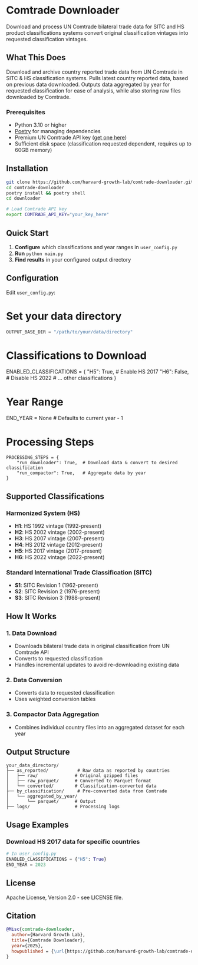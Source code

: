 # Comtrade Downloader

Download and process UN Comtrade bilateral trade data for SITC and HS product classifications systems convert original classification vintages into requested classification vintages. 

## What This Does

Download and archive country reported trade data from UN Comtrade in SITC & HS classification systems. Pulls latest country reported data, based on previous data downloaded. Outputs data aggregated by year for requested classification for ease of analysis, while also storing raw files downloaded by Comtrade. 

### Prerequisites
- Python 3.10 or higher
- [Poetry](https://python-poetry.org/docs/) for managing dependencies
- Premium UN Comtrade API key ([get one here](https://comtradeplus.un.org/))
- Sufficient disk space (classification requested dependent, requires up to 60GB memory)

## Installation

```bash
git clone https://github.com/harvard-growth-lab/comtrade-downloader.git
cd comtrade-downloader
poetry install && poetry shell
cd downloader

# Load Comtrade API key
export COMTRADE_API_KEY="your_key_here"
```

## Quick Start

1. **Configure** which classifications and year ranges in `user_config.py`
2. **Run** `python main.py`
3. **Find results** in your configured output directory

## Configuration

Edit `user_config.py`:

# Set your data directory
```python
OUTPUT_BASE_DIR = "/path/to/your/data/directory"
```
# Classifications to Download
ENABLED_CLASSIFICATIONS = {
    "H5": True,   # Enable HS 2017
    "H6": False,  # Disable HS 2022
    # ... other classifications
}

# Year Range
END_YEAR = None  # Defaults to current year - 1

# Processing Steps
```
PROCESSING_STEPS = {
    "run_downloader": True,  # Download data & convert to desired classification
    "run_compactor": True,   # Aggregate data by year
}
```

## Supported Classifications

### Harmonized System (HS)
- **H1**: HS 1992 vintage (1992-present)
- **H2**: HS 2002 vintage (2002-present)
- **H3**: HS 2007 vintage (2007-present)
- **H4**: HS 2012 vintage (2012-present)
- **H5**: HS 2017 vintage (2017-present)
- **H6**: HS 2022 vintage (2022-present)

### Standard International Trade Classification (SITC)
- **S1**: SITC Revision 1 (1962-present)
- **S2**: SITC Revision 2 (1976-present)
- **S3**: SITC Revision 3 (1988-present)


## How It Works

### 1. Data Download
- Downloads bilateral trade data in original classification from UN Comtrade API
- Converts to requested classification
- Handles incremental updates to avoid re-downloading existing data

### 2. Data Conversion
- Converts data to requested classification
- Uses weighted conversion tables

### 3. Compactor Data Aggregation
- Combines individual country files into an aggregated dataset for each year

## Output Structure

```
your_data_directory/
├── as_reported/           # Raw data as reported by countries
│   ├── raw/              # Original gzipped files
│   ├── raw_parquet/      # Converted to Parquet format
│   └── converted/        # Classification-converted data
├── by_classification/     # Pre-converted data from Comtrade
│   └── aggregated_by_year/
│       └── parquet/      # Output
├── logs/                 # Processing logs
```

## Usage Examples

### Download HS 2017 data for specific countries
```python
# In user_config.py
ENABLED_CLASSIFICATIONS = {"H5": True}
END_YEAR = 2023
```

## License

Apache License, Version 2.0 - see LICENSE file.

## Citation

```bibtex
@Misc{comtrade-downloader,
  author={Harvard Growth Lab},
  title={Comtrade Downloader},
  year={2025},
  howpublished = {\url{https://github.com/harvard-growth-lab/comtrade-downloader}},
}
```
